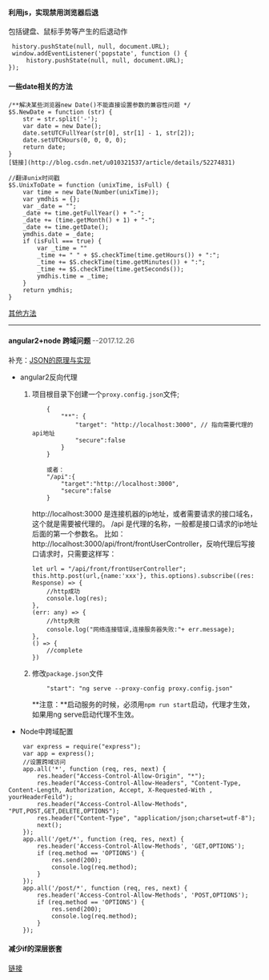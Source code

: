 
#### 利用js，实现禁用浏览器后退
包括键盘、鼠标手势等产生的后退动作

```
 history.pushState(null, null, document.URL);
 window.addEventListener('popstate', function () {
     history.pushState(null, null, document.URL);
});
```

#### 一些date相关的方法
```
/**解决某些浏览器new Date()不能直接设置参数的兼容性问题 */
$S.NewDate = function (str) {
    str = str.split('-');
    var date = new Date();
    date.setUTCFullYear(str[0], str[1] - 1, str[2]);
    date.setUTCHours(0, 0, 0, 0);
    return date;
}
[链接](http://blog.csdn.net/u010321537/article/details/52274831)

//翻译unix时间戳
$S.UnixToDate = function (unixTime, isFull) {
    var time = new Date(Number(unixTime));
    var ymdhis = {};
    var _date = "";
    _date += time.getFullYear() + "-";
    _date += (time.getMonth() + 1) + "-";
    _date += time.getDate();
    ymdhis.date = _date;
    if (isFull === true) {
        var _time = ""
        _time += " " + $S.checkTime(time.getHours()) + ":";
        _time += $S.checkTime(time.getMinutes()) + ":";
        _time += $S.checkTime(time.getSeconds());
        ymdhis.time = _time;
    }
    return ymdhis;
}
```

[其他方法](http://www.jb51.net/article/80599.htm)

---

#### angular2+node 跨域问题  <font color=gray > --2017.12.26</font>
补充：[JSON的原理与实现](https://www.jianshu.com/p/81efb4d188d7)
- angular2反向代理
    
    1. 项目根目录下创建一个`proxy.config.json`文件;
        ```
            {
                "**": {
                    "target": "http://localhost:3000", // 指向需要代理的api地址
                    "secure":false
                }
            }

            或者：
            "/api":{
                "target":"http://localhost:3000",
                "secure":false
            }
        ```
        http://localhost:3000 是连接机器的ip地址，或者需要请求的接口域名，这个就是需要被代理的。
        /api 是代理的名称，一般都是接口请求的ip地址后面的第一个参数名。
        比如：http://localhost:3000/api/front/frontUserController，反响代理后写接口请求时，只需要这样写：
        ```
        let url = "/api/front/frontUserController";
        this.http.post(url,{name:'xxx'}, this.options).subscribe((res: Response) => {
            //http成功
            console.log(res);
        },
        (err: any) => {
            //http失败
            console.log("网络连接错误,连接服务器失败:"+ err.message);
        },
        () => {
            //complete
        })
        ```
        
    2. 修改`package.json`文件
        ```
            "start": "ng serve --proxy-config proxy.config.json"
        ```
        **注意：**启动服务的时候，必须用`npm run start`启动，代理才生效，如果用ng serve启动代理不生效。

- Node中跨域配置

```
    var express = require("express");
    var app = express();
    //设置跨域访问
    app.all('*', function (req, res, next) {
        res.header("Access-Control-Allow-Origin", "*");
        res.header("Access-Control-Allow-Headers", "Content-Type, Content-Length, Authorization, Accept, X-Requested-With , yourHeaderFeild");
        res.header("Access-Control-Allow-Methods", "PUT,POST,GET,DELETE,OPTIONS");
        res.header("Content-Type", "application/json;charset=utf-8");
        next();
    });
    app.all('/get/*', function (req, res, next) {
        res.header('Access-Control-Allow-Methods', 'GET,OPTIONS');
        if (req.method == 'OPTIONS') {
            res.send(200);
            console.log(req.method);
        }
    });
    app.all('/post/*', function (req, res, next) {
        res.header('Access-Control-Allow-Methods', 'POST,OPTIONS');
        if (req.method == 'OPTIONS') {
            res.send(200);
            console.log(req.method);
        }
    });
```

#### 减少if的深层嵌套

[链接](http://blog.csdn.net/qq_34986769/article/details/62041345)